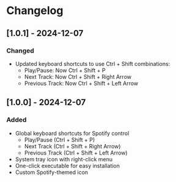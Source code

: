 # Changelog

## [1.0.1] - 2024-12-07

### Changed
- Updated keyboard shortcuts to use Ctrl + Shift combinations:
  - Play/Pause: Now Ctrl + Shift + P
  - Next Track: Now Ctrl + Shift + Right Arrow
  - Previous Track: Now Ctrl + Shift + Left Arrow

## [1.0.0] - 2024-12-07

### Added
- Global keyboard shortcuts for Spotify control
  - Play/Pause (Ctrl + Shift + P)
  - Next Track (Ctrl + Shift + Right Arrow)
  - Previous Track (Ctrl + Shift + Left Arrow)
- System tray icon with right-click menu
- One-click executable for easy installation
- Custom Spotify-themed icon
